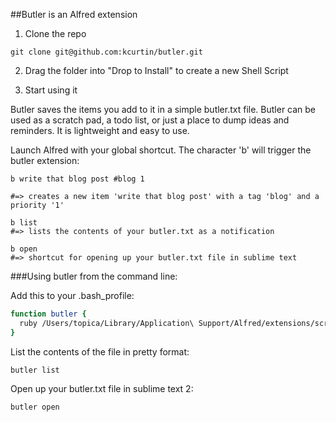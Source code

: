 ##Butler is an Alfred extension

1. Clone the repo

```git clone git@github.com:kcurtin/butler.git```

2. Drag the folder into "Drop to Install" to create a new Shell Script

3. Start using it

Butler saves the items you add to it in a simple butler.txt file.
Butler can be used as a scratch pad, a todo list, or just a place to dump ideas and reminders. It is lightweight and easy to use.

Launch Alfred with your global shortcut. The character 'b' will trigger the butler extension:

```
b write that blog post #blog 1 

#=> creates a new item 'write that blog post' with a tag 'blog' and a priority '1'
```

```
b list
#=> lists the contents of your butler.txt as a notification
```

```
b open
#=> shortcut for opening up your butler.txt file in sublime text
```


###Using butler from the command line:

Add this to your .bash_profile:

```bash
function butler {
  ruby /Users/topica/Library/Application\ Support/Alfred/extensions/scripts/butler/butler.rb $@
}
```
List the contents of the file in pretty format:

```butler list```

Open up your butler.txt file in sublime text 2:

```butler open```



